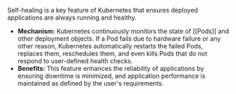 Self-healing is a key feature of Kubernetes that ensures deployed applications are always running and healthy.
- **Mechanism:** Kubernetes continuously monitors the state of [[Pods]] and other deployment objects. If a Pod fails due to hardware failure or any other reason, Kubernetes automatically restarts the failed Pods, replaces them, reschedules them, and even kills Pods that do not respond to user-defined health checks.
- **Benefits:** This feature enhances the reliability of applications by ensuring downtime is minimized, and application performance is maintained as defined by the user's requirements.